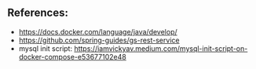 

## References:

- <https://docs.docker.com/language/java/develop/>
- <https://github.com/spring-guides/gs-rest-service>
- mysql init script: <https://iamvickyav.medium.com/mysql-init-script-on-docker-compose-e53677102e48>
